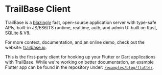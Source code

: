 # TrailBase Client

TrailBase is a [blazingly](https://trailbase.io/reference/benchmarks/) fast,
open-source application server with type-safe APIs, built-in JS/ES6/TS runtime,
realtime, auth, and admin UI built on Rust, SQLite & V8.

For more context, documentation, and an online demo, check out the website:
[trailbase.io](https://trailbase.io).

This is the first-party client for hooking up your Flutter or Dart applications
with TrailBase.
While we're working on better documentation, an example Flutter app can be
found in the repository under:
[`/examples/blog/flutter`](https://github.com/trailbaseio/trailbase/tree/main/examples/blog/flutter).
